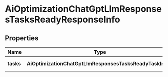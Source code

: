 # AiOptimizationChatGptLlmResponsesTasksReadyResponseInfo

## Properties

| Name | Type | Description | Notes |
|------------ | ------------- | ------------- | -------------|
**tasks** | **AiOptimizationChatGptLlmResponsesTasksReadyTaskInfo[]** | array of tasks |[optional]|